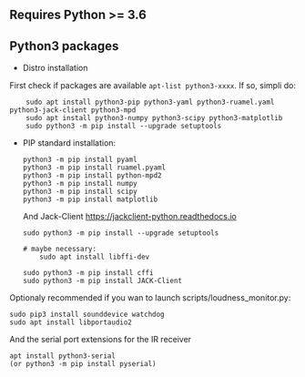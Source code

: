 ## Requires Python >= 3.6

## Python3 packages

- Distro installation

First check if packages are available `apt-list python3-xxxx`. If so, simpli do:

```
    sudo apt install python3-pip python3-yaml python3-ruamel.yaml python3-jack-client python3-mpd
    sudo apt install python3-numpy python3-scipy python3-matplotlib
    sudo python3 -m pip install --upgrade setuptools
```

- PIP standard installation:

    ```
    python3 -m pip install pyaml
    python3 -m pip install ruamel.pyaml
    python3 -m pip install python-mpd2
    python3 -m pip install numpy
    python3 -m pip install scipy
    python3 -m pip install matplotlib
    ```

  And Jack-Client
  https://jackclient-python.readthedocs.io

    ```
    sudo python3 -m pip install --upgrade setuptools
    
    # maybe necessary:
        sudo apt install libffi-dev
    
    sudo python3 -m pip install cffi
    sudo python3 -m pip install JACK-Client
    ```

Optionaly recommended if you wan to launch scripts/loudness_monitor.py:

    sudo pip3 install sounddevice watchdog
    sudo apt install libportaudio2
    
And the serial port extensions for the IR receiver

    apt install python3-serial
    (or python3 -m pip install pyserial)

